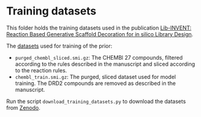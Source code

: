 Training datasets
=================

This folder holds the training datasets used in the publication [Lib-INVENT: Reaction Based Generative Scaffold Decoration for in silico Library Design](https://chemrxiv.org/articles/preprint/Lib-INVENT_Reaction_Based_Generative_Scaffold_Decoration_for_in_silico_Library_Design/14473980).

The [datasets](https://doi.org/10.5281/zenodo.6627127) used for training of the prior:
- `purged_chembl_sliced.smi.gz`: The CHEMBl 27 compounds, filtered according to the rules described in the manuscript and sliced according to the reaction rules.
- `chembl_train.smi.gz`: The purged, sliced dataset used for model training. The DRD2 compounds are removed as described in the manuscript.

Run the script `download_training_datasets.py` to download the datasets from [Zenodo](https://zenodo.org/).
